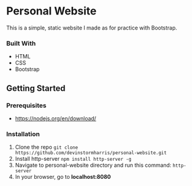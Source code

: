 # Personal Website
This is a simple, static website I made as for practice with Bootstrap.

### Built With
- HTML
- CSS
- Bootstrap

## Getting Started

### Prerequisites
- https://nodejs.org/en/download/

### Installation
1. Clone the repo
```git clone https://github.com/devinstormharris/personal-website.git```
2. Install http-server
```npm install http-server -g```
3. Navigate to personal-website directory and run this command:
 ```http-server```
4. In your browser, go to **localhost:8080**
